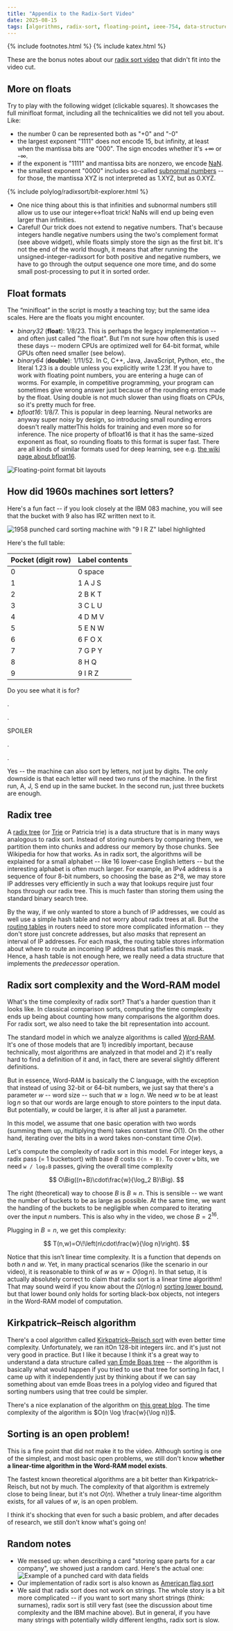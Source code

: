 ```yaml
---
title: "Appendix to the Radix‑Sort Video"
date: 2025-08-15
tags: [algorithms, radix-sort, floating-point, ieee-754, data-structures, word-ram, history]
---
```


{% include footnotes.html %}
{% include katex.html %}

These are the bonus notes about our [radix sort video](https://www.youtube.com/watch?v=Y95a-8oNqps) that didn't fit into the video cut.


## More on floats

Try to play with the following widget (clickable squares). It showcases the full minifloat format, including all the technicalities we did not tell you about. Like:

- the number 0 can be represented both as "+0" and "-0" 
- the largest exponent "1111" does not encode 15, but infinity, at least when the mantissa bits are "000". The sign encodes whether it's +∞ or -∞. 
- if the exponent is "1111" and mantissa bits are nonzero, we encode [NaN](https://en.wikipedia.org/wiki/NaN). 
- the smallest exponent "0000" includes so-called [subnormal numbers](https://en.wikipedia.org/wiki/Subnormal_number) -- for those, the mantissa XYZ is not interpreted as 1.XYZ, but as 0.XYZ. 


{% include polylog/radixsort/bit-explorer.html %}

- One nice thing about this is that infinities and subnormal numbers still allow us to use our integer<->float trick! NaNs will end up being even larger than infinities. 
- Careful! Our trick does not extend to negative numbers. That's because integers handle negative numbers using the two's complement format (see above widget), while floats simply store the sign as the first bit. It's not the end of the world though, it means that after running the unsigned-integer-radixsort for both positive and negative numbers, we have to go through the output sequence one more time, and do some small post-processing to put it in sorted order.  

## Float formats

The “minifloat” in the script is mostly a teaching toy; but the same idea scales. Here are the floats you might encounter. 

- *binary32* (**float**): 1/8/23. This is perhaps the legacy implementation -- and often just called "the float". But I'm not sure how often this is used these days -- modern CPUs are optimized well for 64-bit format, while GPUs often need smaller (see below). 
- *binary64* (**double**): 1/11/52. In C, C++, Java, JavaScript, Python, etc., the literal 1.23 is a double unless you explicitly write 1.23f. If you have to work with floating point numbers, you are entering a huge can of worms. For example, in competitive programming, your program can sometimes give wrong answer just because of the rounding errors made by the float. Using double is not much slower than using floats on CPUs, so it's pretty much for free. 
- *bfloat16*: 1/8/7. This is popular in deep learning. Neural networks are anyway super noisy by design, so introducing small rounding errors doesn't really matter<footnote>This holds for training and even more so for inference</footnote>. The nice property of bfloat16 is that it has the same-sized exponent as float, so rounding floats to this format is super fast. There are all kinds of similar formats used for deep learning, see e.g. [the wiki page about bfloat16](https://en.wikipedia.org/wiki/Bfloat16_floating-point_format). 

![Floating-point format bit layouts](/assets/images/polylog/floating-point-formats.png)


## How did 1960s machines sort letters?

Here's a fun fact -- if you look closely at the IBM 083 machine, you will see that the bucket with 9 also has IRZ written next to it.  

![1958 punched card sorting machine with "9 I R Z" label highlighted](/assets/images/polylog/card-sorting-machine-labeled.png)

Here's the full table:

| Pocket (digit row) | Label contents |
|--------------------|-----------------| 
| 0                  | 0 space      |
| 1                  | 1 A J S        |
| 2                  | 2 B K T        |
| 3                  | 3 C L U        |
| 4                  | 4 D M V        |
| 5                  | 5 E N W        |
| 6                  | 6 F O X        |
| 7                  | 7 G P Y        |
| 8                  | 8 H Q          |
| 9                  | 9 I R Z        |

Do you see what it is for? 

. 

. 

SPOILER

. 

. 



Yes -- the machine can also sort by letters, not just by digits. The only downside is that each letter will need two runs of the machine. In the first run, A, J, S end up in the same bucket. In the second run, just three buckets are enough. 

## Radix tree 
A [radix tree](https://en.wikipedia.org/wiki/Radix_tree) (or [Trie](https://en.wikipedia.org/wiki/Trie) or Patricia trie) is a data structure that is in many ways analogous to radix sort. Instead of storing numbers by comparing them, we partition them into chunks and address our memory by those chunks. See Wikipedia for how that works. As in radix sort, the algorithms will be explained for a small alphabet -- like 16 lower-case English letters -- but the interesting alphabet is often much larger. For example, an IPv4 address is a sequence of four 8-bit numbers, so choosing the base as 2^8, we may store IP addresses very efficiently in such a way that lookups require just four hops through our radix tree. This is much faster than storing them using the standard binary search tree. 


By the way, if we only wanted to store a bunch of IP addresses, we could as well use a simple hash table and not worry about radix trees at all. But the [routing tables](https://en.wikipedia.org/wiki/Routing_table) in routers need to store more complicated information -- they don't store just concrete addresses, but also _masks_ that represent an interval of IP addresses. For each mask, the routing table stores information about where to route an incoming IP address that satisfies this mask. Hence, a hash table is not enough here, we really need a data structure that implements the _predecessor_ operation. 


## Radix sort complexity and the Word‑RAM model

What's the time complexity of radix sort? That's a harder question than it looks like. In classical comparison sorts, computing the time complexity ends up being about counting how many comparisons the algorithm does. For radix sort, we also need to take the bit representation into account. 

The standard model in which we analyze algorithms is called [Word‑RAM](https://en.wikipedia.org/wiki/Word_RAM). It's one of those models that are 1) incredibly important, because technically, most algorithms are analyzed in that model and 2) it's really hard to find a definition of it and, in fact, there are several slightly different definitions. 

But in essence, Word-RAM is basically the C language, with the exception that instead of using 32-bit or 64-bit numbers, we just say that there's a parameter $w$ -- word size -- such that $w \ge \log n$. We need $w$ to be at least $\log n$ so that our words are large enough to store pointers to the input data. But potentially, $w$ could be larger, it is after all just a parameter. 

In this model, we assume that one basic operation with two words (summing them up, multiplying them) takes constant time $O(1)$. On the other hand, iterating over the bits in a word takes non-constant time $O(w)$. 

Let's compute the complexity of radix sort in this model. For integer keys, a radix pass (= 1 bucketsort) with base $B$ costs `O(n + B)`. To cover `w` bits, we need `w / log₂B` passes, giving the overall time complexity

$$
O\Big((n+B)\cdot\frac{w}{\log_2 B}\Big).
$$

The right (theoretical) way to choose $B$ is $B\approx n$. This is sensible -- we want the number of buckets to be as large as possible. At the same time, we want the handling of the buckets to be negligible when compared to iterating over the input $n$ numbers. This is also why in the video, we chose $B = 2^{16}$. 

Plugging in $B = n$, we get this complexity: 

$$
T(n,w)=O\!\left(n\cdot\frac{w}{\log n}\right).
$$

Notice that this isn’t linear time complexity. It is a function that depends on both $n$ and $w$. Yet, in many practical scenarios (like the scenario in our video), it is reasonable to think of $w$ as $w=O(\log n)$. In that setup, it is actually absolutely correct to claim that radix sort is a linear time algorithm! That may sound weird if you know about the $\Omega(n \log n)$ [sorting lower bound](https://en.wikipedia.org/wiki/Comparison_sort), but that lower bound only holds for sorting black-box objects, not integers in the Word-RAM model of computation. 

## Kirkpatrick–Reisch algorithm

There's a cool algorithm called [Kirkpatrick–Reisch sort](https://en.wikipedia.org/wiki/Kirkpatrick%E2%80%93Reisch_sort) with even better time complexity. Unfortunately, we ran it<footnote>On 128-bit integers iirc. </footnote> and it's just not very good in practice. But I like it because I think it's a great way to understand a data structure called [van Emde Boas tree](https://en.wikipedia.org/wiki/Van_Emde_Boas_tree) -- the algorithm is basically what would happen if you tried to use that tree for sorting.<footnote>In fact, I came up with it independently just by thinking about if we can say something about van emde Boas trees in a polylog video and figured that sorting numbers using that tree could be simpler. </footnote>

There's a nice explanation of the algorithm on [this great blog](https://sortingsearching.com/2020/06/06/kirkpatrick-reisch.html). The time complexity of the algorithm is $O(n \log \frac{w}{\log n})$.

## Sorting is an open problem!

This is a fine point that did not make it to the video. Although sorting is one of the simplest, and most basic open problems, we still don't know **whether a linear-time algorithm in the Word-RAM model exists**. 

The fastest known theoretical algorithms are a bit better than Kirkpatrick–Reisch, but not by much. The complexity of that algorithm is extremely close to being linear, but it's not $O(n)$. Whether a truly linear-time algorithm exists, for all values of $w$, is an open problem. 

I think it's shocking that even for such a basic problem, and after decades of research, we still don't know what's going on!


## Random notes

- We messed up: when describing a card "storing spare parts for a car company", we showed just a random card. Here's the actual one:
![Example of a punched card with data fields](/assets/images/polylog/punched-card-example.webp)
- Our implementation of radix sort is also known as [American flag sort](https://en.wikipedia.org/wiki/American_flag_sort)
- We said that radix sort does not work on strings. The whole story is a bit more complicated -- if you want to sort many short strings (think: surnames), radix sort is still very fast (see the discussion about time complexity and the IBM machine above). But in general, if you have many strings with potentially wildly different lengths, radix sort is slow. 

